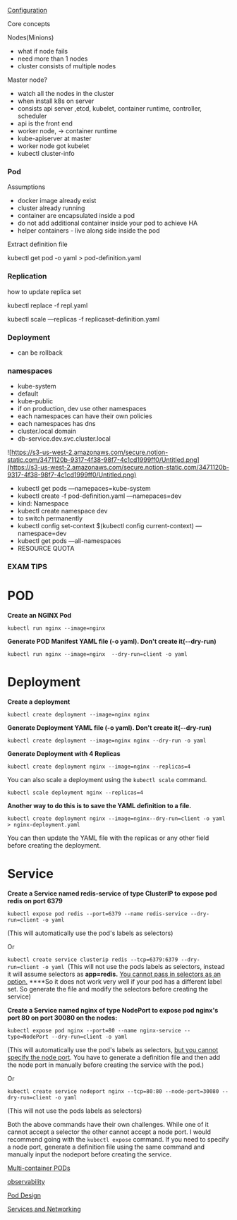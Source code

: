 [Configuration](https://www.notion.so/Configuration-d343a7e388744b3790cfedeaf53dce9d)

Core concepts

Nodes(Minions)

- what if node fails
- need more than 1 nodes
- cluster consists of multiple nodes

Master node?

- watch all the nodes in the cluster
- when install k8s on server
- consists api server ,etcd, kubelet, container runtime, controller, scheduler
- api is the front end
- worker node, → container runtime
- kube-apiserver at master
- worker node got kubelet
- kubectl cluster-info

### Pod

Assumptions 

- docker image already exist
- cluster already running
- container are encapsulated inside a pod
- do not add additional container inside your pod to achieve HA
- helper containers - live along side inside the pod

Extract definition file

kubectl get pod <pod-name> -o yaml > pod-definition.yaml

### Replication

how to update replica set

kubectl replace -f repl.yaml

kubectl scale —replicas -f replicaset-definition.yaml

### Deployment

- can be rollback

### namespaces

- kube-system
- default
- kube-public
- if on production, dev use other namespaces
- each namespaces can have their own policies
- each namespaces has dns
- cluster.local domain
- db-service.dev.svc.cluster.local

![https://s3-us-west-2.amazonaws.com/secure.notion-static.com/3471120b-9317-4f38-98f7-4c1cd1999ff0/Untitled.png](https://s3-us-west-2.amazonaws.com/secure.notion-static.com/3471120b-9317-4f38-98f7-4c1cd1999ff0/Untitled.png)

- kubectl get pods —namepaces=kube-system
- kubectl create -f pod-definition.yaml —namepaces=dev
- kind: Namespace
- kubectl create namespace dev
- to switch permanently
- kubectl config set-context $(kubectl config current-context) —namespace=dev
- kubectl get pods —all-namespaces
- RESOURCE QUOTA

### EXAM TIPS

# POD

**Create an NGINX Pod**

`kubectl run nginx --image=nginx`

**Generate POD Manifest YAML file (-o yaml). Don't create it(--dry-run)**

`kubectl run nginx --image=nginx  --dry-run=client -o yaml`

# Deployment

**Create a deployment**

`kubectl create deployment --image=nginx nginx`

**Generate Deployment YAML file (-o yaml). Don't create it(--dry-run)**

`kubectl create deployment --image=nginx nginx --dry-run -o yaml`

**Generate Deployment with 4 Replicas**

`kubectl create deployment nginx --image=nginx --replicas=4`

You can also scale a deployment using the `kubectl scale` command.

`kubectl scale deployment nginx --replicas=4`

**Another way to do this is to save the YAML definition to a file.**

`kubectl create deployment nginx --image=nginx--dry-run=client -o yaml > nginx-deployment.yaml`

You can then update the YAML file with the replicas or any other field before creating the deployment.

# Service

**Create a Service named redis-service of type ClusterIP to expose pod redis on port 6379**

`kubectl expose pod redis --port=6379 --name redis-service --dry-run=client -o yaml`

(This will automatically use the pod's labels as selectors)

Or

`kubectl create service clusterip redis --tcp=6379:6379 --dry-run=client -o yaml`  (This will not use the pods labels as selectors, instead it will assume selectors as **app=redis.** [You cannot pass in selectors as an option.](https://github.com/kubernetes/kubernetes/issues/46191) ****So it does not work very well if your pod has a different label set. So generate the file and modify the selectors before creating the service)

**Create a Service named nginx of type NodePort to expose pod nginx's port 80 on port 30080 on the nodes:**

`kubectl expose pod nginx --port=80 --name nginx-service --type=NodePort --dry-run=client -o yaml`

(This will automatically use the pod's labels as selectors, [but you cannot specify the node port](https://github.com/kubernetes/kubernetes/issues/25478). You have to generate a definition file and then add the node port in manually before creating the service with the pod.)

Or

`kubectl create service nodeport nginx --tcp=80:80 --node-port=30080 --dry-run=client -o yaml`

(This will not use the pods labels as selectors)

Both the above commands have their own challenges. While one of it cannot accept a selector the other cannot accept a node port. I would recommend going with the `kubectl expose` command. If you need to specify a node port, generate a definition file using the same command and manually input the nodeport before creating the service.

[Multi-container PODs](https://www.notion.so/Multi-container-PODs-32b095cc4636469bacc18da8460e0f1c)

[observability](https://www.notion.so/observability-f31f57c28e59432c91f4842b4de2dfda)

[Pod Design](https://www.notion.so/Pod-Design-1d26ae5768814c139ca7d7e4edb172d9)

[Services and Networking](https://www.notion.so/Services-and-Networking-5a283923bd314c5db5250c9c08c3564b)